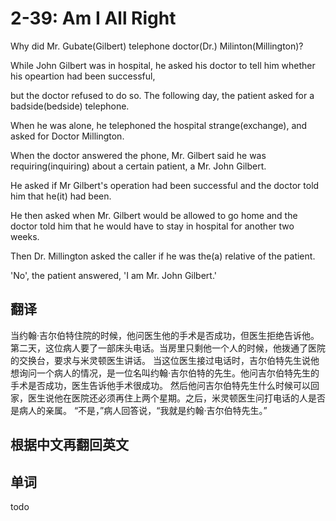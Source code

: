 # 2-39: Am I All Right

Why did Mr. Gubate(Gilbert) telephone doctor(Dr.) Milinton(Millington)?

While John Gilbert was in hospital, he asked his doctor to tell him whether his opeartion had been successful,

but the doctor refused to do so. The following day, the patient asked for a badside(bedside) telephone.

When he was alone, he telephoned the hospital strange(exchange), and asked for Doctor Millington.

When the doctor answered the phone, Mr. Gilbert said he was requiring(inquiring) about a certain patient, a Mr. John Gilbert.

He asked if Mr Gilbert's operation had been successful and the doctor told him that he(it) had been.

He then asked when Mr. Gilbert would be allowed to go home and the doctor told him that he would have to stay in hospital for another two weeks.

Then Dr. Millington asked the caller if he was the(a) relative of the patient.

'No', the patient answered, 'I am Mr. John Gilbert.'

## 翻译

当约翰·吉尔伯特住院的时候，他问医生他的手术是否成功，但医生拒绝告诉他。第二天，这位病人要了一部床头电话。当房里只剩他一个人的时候，他拨通了医院的交换台，要求与米灵顿医生讲话。
当这位医生接过电话时，吉尔伯特先生说他想询问一个病人的情况，是一位名叫约翰·吉尔伯特的先生。他问吉尔伯特先生的手术是否成功，医生告诉他手术很成功。
然后他问吉尔伯特先生什么时候可以回家，医生说他在医院还必须再住上两个星期。之后，米灵顿医生问打电话的人是否是病人的亲属。
“不是，”病人回答说，“我就是约翰·吉尔伯特先生。”

## 根据中文再翻回英文

## 单词

todo
